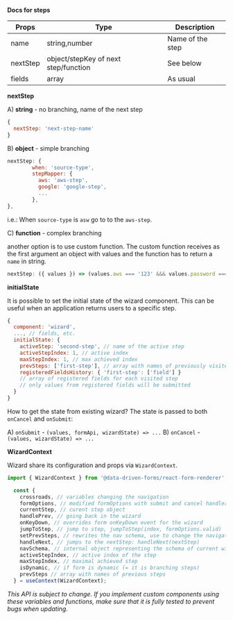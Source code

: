 **Docs for steps**

|Props|Type|Description|
|----|-------------|----------------|
|name|string,number|Name of the step|
|nextStep|object/stepKey of next step/function|See below|
|fields|array|As usual|

**nextStep**

A) **string** - no branching, name of the next step

```jsx
{
  nextStep: 'next-step-name'
}
```

B) **object** - simple branching

```jsx
nextStep: {
        when: 'source-type',
        stepMapper: {
          aws: 'aws-step',
          google: 'google-step',
          ...
        },
},
```

i.e.: When `source-type` is `asw` go to to the `aws-step`.

C) **function** - complex branching

another option is to use custom function. The custom function receives as the first argument an object with values and the function has to return a `name` in string.

```jsx
nextStep: ({ values }) => (values.aws === '123' &&& values.password === 'secret') ? 'secretStep' : 'genericStep'
```

**initialState**

It is possible to set the initial state of the wizard component. This can be useful when an application returns users to a specific step.

```jsx
{
  component: 'wizard',
  ..., // fields, etc.
  initialState: {
    activeStep: 'second-step', // name of the active step
    activeStepIndex: 1, // active index
    maxStepIndex: 1, // max achieved index
    prevSteps: ['first-step'], // array with names of previously visited steps
    registeredFieldsHistory: { 'first-step': ['field'] }
    // array of registered fields for each visited step
    // only values from registered fields will be submitted
  }
}
```

How to get the state from existing wizard? The state is passed to both `onCancel` and `onSubmit`:

A) `onSubmit` - `(values, formApi, wizardState) => ...`
B) `onCancel` - `(values, wizardState) => ...`

**WizardContext**

Wizard share its configuration and props via `WizardContext`.

```jsx
import { WizardContext } from '@data-driven-forms/react-form-renderer';

  const {
    crossroads, // variables changing the navigation
    formOptions, // modified formOptions with submit and cancel handlers
    currentStep, // curent step object
    handlePrev, // going back in the wizard
    onKeyDown, // overrides form onKeyDown event for the wizard
    jumpToStep, // jump to step, jumpToStep(index, formOptions.valid)
    setPrevSteps, // rewrites the nav schema, use to change the navigation
    handleNext, // jumps to the nextStep: handleNext(nextStep)
    navSchema, // internal object representing the schema of current wizard flow
    activeStepIndex, // active index of the step
    maxStepIndex, // maximal achieved step
    isDynamic, // if form is dynamic (= it is branching steps)
    prevSteps // array with names of previous steps
  } = useContext(WizardContext);
```

*This API is subject to change. If you implement custom components using these variables and functions, make sure that it is fully tested to prevent bugs when updating.*
